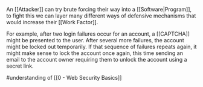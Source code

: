 An [[Attacker]] can try brute forcing their way into a [[Software|Program]], to fight this we can layer many different ways of defensive mechanisms that would increase their [[Work Factor]].

For example, after two login failures occur for an account, a [[CAPTCHA]] might be presented to the user. After several more failures, the account might be locked out temporarily. If that sequence of failures repeats again, it might make sense to lock the account once again, this time sending an email to the account owner requiring them to unlock the account using a secret link.

#understanding of [[0 - Web Security Basics]]
